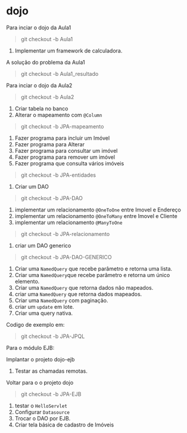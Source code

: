 # dojo


Para inciar o dojo da Aula1
>git checkout -b Aula1

1. Implementar um framework de calculadora.

A solução do problema da Aula1
>git checkout -b Aula1_resultado


Para inciar o dojo da Aula2
>git checkout -b Aula2

1. Criar tabela no banco
2. Alterar o mapeamento com `@Column`

>git checkout -b JPA-mapeamento

1. Fazer programa para incluir um Imóvel
2. Fazer programa para Alterar
3. Fazer programa para consultar um imóvel
4. Fazer programa para remover um imóvel
5. Fazer programa que consulta vários imóveis


>git checkout -b JPA-entidades

1. Criar um DAO

>git checkout -b JPA-DAO

1. implementar um relacionamento ``@OneToOne`` entre Imovel e Endereço 
2. implementar um relacionamento ``@OneToMany`` entre Imovel e Cliente
3. implementar um relacionamento ``@ManyToOne`` 

>git checkout -b JPA-relacionamento

1. criar um DAO generico

>git checkout -b JPA-DAO-GENERICO

1. Criar uma `NamedQuery` que recebe parâmetro e retorna uma lista.
2. Criar uma ``NamedQuery``que recebe parâmetro e retorna um único elemento.
3. Criar uma ``NamedQuery`` que retorna dados não mapeados.
4. criar uma ``NamedQuery`` que retorna dados mapeados.
5. Criar uma ``NamedQuery`` com paginação.
6. criar um `update` em lote.
7. Criar uma query nativa.

Codigo de exemplo em:
>git checkout -b JPA-JPQL

Para o módulo EJB:

Implantar o projeto dojo-ejb  

1. Testar as chamadas remotas.

Voltar para o o projeto dojo

>git checkout -b JPA-EJB

1. testar o `HelloServlet`
2. Configurar `Datasource`
3. Trocar o DAO por EJB.
4. Criar tela básica de cadastro de Imóveis
